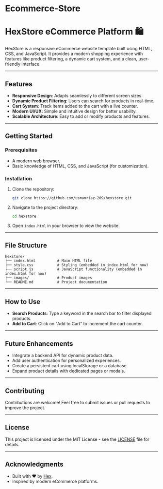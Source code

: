 # Ecommerce-Store
# HexStore eCommerce Platform 🛍️

HexStore is a responsive eCommerce website template built using HTML, CSS, and JavaScript. It provides a modern shopping experience with features like product filtering, a dynamic cart system, and a clean, user-friendly interface.

---

## Features

- **Responsive Design**: Adapts seamlessly to different screen sizes.
- **Dynamic Product Filtering**: Users can search for products in real-time.
- **Cart System**: Track items added to the cart with a live counter.
- **Modern UI/UX**: Simple and intuitive design for better usability.
- **Scalable Architecture**: Easy to add or modify products and features.

---

## Getting Started

### Prerequisites
- A modern web browser.
- Basic knowledge of HTML, CSS, and JavaScript (for customization).

### Installation

1. Clone the repository:
   ```bash
   git clone https://github.com/usmanriaz-209/hexstore.git
   ```

2. Navigate to the project directory:
   ```bash
   cd hexstore
   ```

3. Open `index.html` in your browser to view the website.

---

## File Structure

```
hexstore/
├── index.html          # Main HTML file
├── style.css           # Styling (embedded in index.html for now)
├── script.js           # JavaScript functionality (embedded in index.html for now)
├── images/             # Product images
└── README.md           # Project documentation
```

---

## How to Use

- **Search Products**: Type a keyword in the search bar to filter displayed products.
- **Add to Cart**: Click on "Add to Cart" to increment the cart counter.

---

## Future Enhancements

- Integrate a backend API for dynamic product data.
- Add user authentication for personalized experiences.
- Create a persistent cart using localStorage or a database.
- Expand product details with dedicated pages or modals.

---

## Contributing

Contributions are welcome! Feel free to submit issues or pull requests to improve the project.

---

## License

This project is licensed under the MIT License - see the [LICENSE](LICENSE) file for details.

---

## Acknowledgments

- Built with ❤️ by [Hex](https://github.com/usmanriaz-209).
- Inspired by modern eCommerce platforms.
